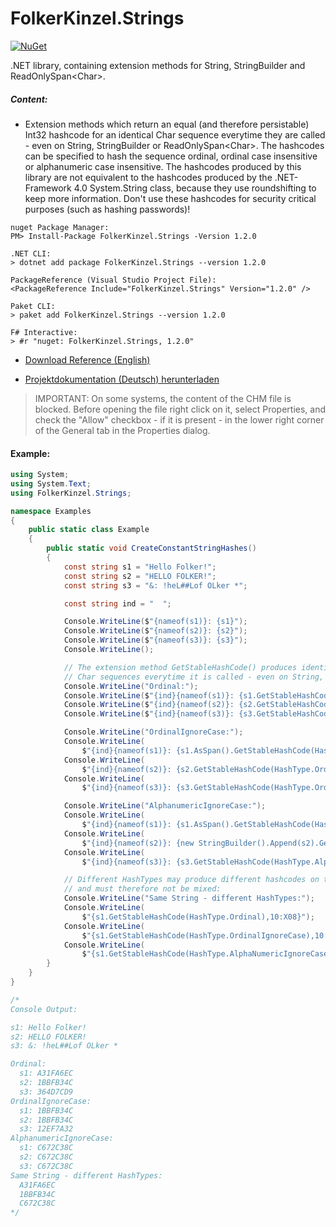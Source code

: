 # FolkerKinzel.Strings
[![NuGet](https://img.shields.io/nuget/v/FolkerKinzel.Strings)](https://www.nuget.org/packages/FolkerKinzel.Strings/)


.NET library, containing extension methods for String, 
StringBuilder and ReadOnlySpan&lt;Char&gt;.

##### Content:
* Extension methods which return an equal (and therefore 
 persistable) Int32 hashcode for an identical Char sequence 
 everytime they are called - even on String, StringBuilder or 
 ReadOnlySpan&lt;Char&gt;. The hashcodes can be specified to 
 hash the sequence ordinal, ordinal case insensitive or 
 alphanumeric case insensitive. The hashcodes produced by this 
 library are not equivalent to the hashcodes produced by 
 the .NET-Framework 4.0 System.String class, because they use roundshifting to keep 
 more information. Don't use these hashcodes for security 
 critical purposes (such as hashing passwords)!


```
nuget Package Manager:
PM> Install-Package FolkerKinzel.Strings -Version 1.2.0

.NET CLI:
> dotnet add package FolkerKinzel.Strings --version 1.2.0

PackageReference (Visual Studio Project File):
<PackageReference Include="FolkerKinzel.Strings" Version="1.2.0" />

Paket CLI:
> paket add FolkerKinzel.Strings --version 1.2.0

F# Interactive:
> #r "nuget: FolkerKinzel.Strings, 1.2.0"
```

* [Download Reference (English)](https://github.com/FolkerKinzel/Strings/blob/master/ProjectReference/1.2.0/FolkerKinzel.Strings.Reference.en.chm)

* [Projektdokumentation (Deutsch) herunterladen](https://github.com/FolkerKinzel/Strings/blob/master/ProjectReference/1.2.0/FolkerKinzel.Strings.Doku.de.chm)

> IMPORTANT: On some systems, the content of the CHM file is blocked. Before opening the file
>  right click on it, select Properties, and check the "Allow" checkbox - if it 
> is present - in the lower right corner of the General tab in the Properties dialog.

#### Example:
```csharp
using System;
using System.Text;
using FolkerKinzel.Strings;

namespace Examples
{
    public static class Example
    {
        public static void CreateConstantStringHashes()
        {
            const string s1 = "Hello Folker!";
            const string s2 = "HELLO FOLKER!";
            const string s3 = "&: !heL##Lof OLker *";

            const string ind = "  ";

            Console.WriteLine($"{nameof(s1)}: {s1}");
            Console.WriteLine($"{nameof(s2)}: {s2}");
            Console.WriteLine($"{nameof(s3)}: {s3}");
            Console.WriteLine();

            // The extension method GetStableHashCode() produces identical Int32 hash codes for identical
            // Char sequences everytime it is called - even on String, StringBuilder or ReadOnlySpan<char>:
            Console.WriteLine("Ordinal:");
            Console.WriteLine($"{ind}{nameof(s1)}: {s1.GetStableHashCode(HashType.Ordinal):X8}");
            Console.WriteLine($"{ind}{nameof(s2)}: {s2.GetStableHashCode(HashType.Ordinal):X8}");
            Console.WriteLine($"{ind}{nameof(s3)}: {s3.GetStableHashCode(HashType.Ordinal):X8}");

            Console.WriteLine("OrdinalIgnoreCase:");
            Console.WriteLine(
                $"{ind}{nameof(s1)}: {s1.AsSpan().GetStableHashCode(HashType.OrdinalIgnoreCase):X8}");
            Console.WriteLine(
                $"{ind}{nameof(s2)}: {s2.GetStableHashCode(HashType.OrdinalIgnoreCase):X8}");
            Console.WriteLine(
                $"{ind}{nameof(s3)}: {s3.GetStableHashCode(HashType.OrdinalIgnoreCase):X8}");

            Console.WriteLine("AlphanumericIgnoreCase:");
            Console.WriteLine(
                $"{ind}{nameof(s1)}: {s1.AsSpan().GetStableHashCode(HashType.AlphaNumericIgnoreCase):X8}");
            Console.WriteLine(
                $"{ind}{nameof(s2)}: {new StringBuilder().Append(s2).GetStableHashCode(HashType.AlphaNumericIgnoreCase):X8}");
            Console.WriteLine(
                $"{ind}{nameof(s3)}: {s3.GetStableHashCode(HashType.AlphaNumericIgnoreCase):X8}");

            // Different HashTypes may produce different hashcodes on the same Char sequence
            // and must therefore not be mixed:
            Console.WriteLine("Same String - different HashTypes:");
            Console.WriteLine(
                $"{s1.GetStableHashCode(HashType.Ordinal),10:X08}");
            Console.WriteLine(
                $"{s1.GetStableHashCode(HashType.OrdinalIgnoreCase),10:X08}");
            Console.WriteLine(
                $"{s1.GetStableHashCode(HashType.AlphaNumericIgnoreCase),10:X08}");
        }
    }
}

/*
Console Output:

s1: Hello Folker!
s2: HELLO FOLKER!
s3: &: !heL##Lof OLker *

Ordinal:
  s1: A31FA6EC
  s2: 1BBFB34C
  s3: 364D7CD9
OrdinalIgnoreCase:
  s1: 1BBFB34C
  s2: 1BBFB34C
  s3: 12EF7A32
AlphanumericIgnoreCase:
  s1: C672C38C
  s2: C672C38C
  s3: C672C38C
Same String - different HashTypes:
  A31FA6EC
  1BBFB34C
  C672C38C
*/
```
